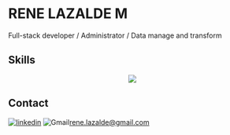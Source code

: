 # RENE LAZALDE M

Full-stack developer / Administrator / Data manage and transform


## Skills
<p align="center">
  <a href="https://skillicons.dev">
    <img src="https://skillicons.dev/icons?i=react,vite,vue,nuxtjs,docker,git,nodejs,express,nestjs,graphql,postman,py,php,js,ts,md,postgres,mysql,mongodb,sequelize,git,firebase,pinia,ai,bootstrap,vuetify,css,tailwind,html,netlify,vercel,npm," />
  </a>
</p>

## Contact


[![linkedin](https://skillicons.dev/icons?i=linkedin&theme=light)](https://www.linkedin.com/in/rene-lazalde)
![Gmail](https://skillicons.dev/icons?i=gmail&theme=light)rene.lazalde@gmail.com

